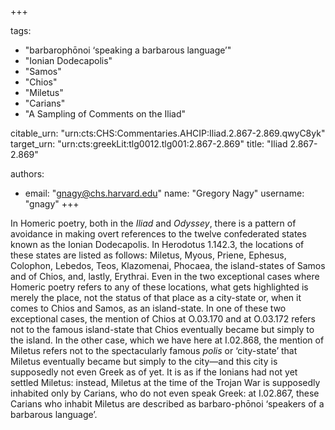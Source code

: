 +++

tags:
- "barbarophōnoi ‘speaking a barbarous language’"
- "Ionian Dodecapolis"
- "Samos"
- "Chios"
- "Miletus"
- "Carians"
- "A Sampling of Comments on the Iliad"

citable_urn: "urn:cts:CHS:Commentaries.AHCIP:Iliad.2.867-2.869.qwyC8yk"
target_urn: "urn:cts:greekLit:tlg0012.tlg001:2.867-2.869"
title: "Iliad 2.867-2.869"

authors:
- email: "gnagy@chs.harvard.edu"
  name: "Gregory Nagy"
  username: "gnagy"
+++

<p>In Homeric poetry, both in the <em>Iliad</em> and <em>Odyssey</em>, there is a pattern of avoidance in making overt references to the twelve confederated states known as the Ionian Dodecapolis. In Herodotus 1.142.3, the locations of these states are listed as follows: Miletus, Myous, Priene, Ephesus, Colophon, Lebedos, Teos, Klazomenai, Phocaea, the island-states of Samos and of Chios, and, lastly, Erythrai. Even in the two exceptional cases where Homeric poetry refers to any of these locations, what gets highlighted is merely the place, not the status of that place as a city-state or, when it comes to Chios and Samos, as an island-state. In one of these two exceptional cases, the mention of Chios at Ο.03.170 and at O.03.172 refers not to the famous island-state that Chios eventually became but simply to the island. In the other case, which we have here at I.02.868, the mention of Miletus refers not to the spectacularly famous <em>polis</em> or ‘city-state’ that Miletus eventually became but simply to the city—and this city is supposedly not even Greek as of yet. It is as if the Ionians had not yet settled Miletus: instead, Miletus at the time of the Trojan War is supposedly inhabited only by Carians, who do not even speak Greek: at I.02.867, these Carians who inhabit Miletus are described as barbaro-phōnoi ‘speakers of a barbarous language’.  </p>